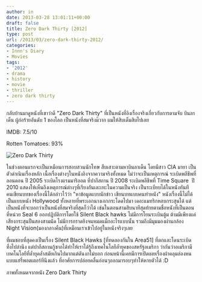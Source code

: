 ```yaml
---
author: in
date: 2013-03-28 13:01:11+00:00
draft: false
title: Zero Dark Thirty [2012]
type: post
url: /2013/03/zero-dark-thirty-2012/
categories:
- Innn's Diary
- Movies
tags:
- '2012'
- drama
- history
- movie
- thriller
- zero dark thirty
---
```


กลับบ้านมาดูหนังที่เขาว่าดี "Zero Dark Thirty" ที่เป็นหนังที่อิงเรื่องจริงเกี่ยวกับการตามจับ บินลาเด็น ผู้ก่อร้ายอันดับ 1 ของโลก เป็นหนังที่สมจริงม๊วาก ผมให้สิบเต็มสิบไปเลย

IMDB: 7.5/10

Rotten Tomatoes: 93%

![Zero Dark Thirty](https://www.innnblog.com/wp-content/uploads/2013/03/Zero-Dark-Thirty.jpg)


ในช่วงตอนแรกจะเป็นเหมือนการสอบสวนนักโทษ สืบเสาะตามหาบินลาเด็น โดยมีสาว CIA มายา เป็นตัวดำเนินเรื่องหลัก เนื้อเรื่องต่างๆในหนังอิงจากความจริงทั้งหมด ไม่ว่าจะเป็นเหตุการณ์ ระเบิดพลีชีพที่ลอนดอน ปี 2005 ระเบิดโรงแรมมาริออต ที่ปากีสถาน ปี 2008 ระเบิดพลีชีพที่ Time Square  ปี 2010 แสดงให้เห็นถึงเหตุการณ์ต่างๆที่เรียงกันเละเทะในความเป็นจริง เป็นระเบียบได้ในหนังทันที คนเขียนบทของเรื่องนี้ได้กล่าวไว้ว่า "หาข้อมูลแบบนักข่าว เขียนบทแบบคนทำหนัง" หนังเรื่องนี้ไม่ได้เป็นแบบหนัง Hollywood ทั้งหลายที่พระเอกนางเอกกระโดดไปมา เดอะแมทริกหลบกระสุนได้ แต่เป็นหนังที่จะบอกว่าเป็นหนังที่สมจริงที่สุดก็ว่าได้ เช่นในตอนสามสิบนาทีสุดท้ายตามชื่อหนังที่เป็นตอนที่หน่วย Seal 6 ออกปฏิบัติการโดยใช้ Silent Black hawks ไม่มีการโยนระเบินตู้ม ต้ามมีเพียงแค่เสียงกระสุนปืนสองสามนัด ไม่มีการกราดยิงจนหมดแม็กอะไรแบบนั้น รวมถึงมีมุมมองผ่านกล้อง Night Vision(มองกลางคืน)ที่เหมือนเราเข้าไปอยู่ในหนังจริงๆเลย

ที่ผมชอบที่สุดคงเป็นเรื่อง Silent Black Hawks [ที่ทดลองกันใน Area51] ที่ตกและโดนระเบิดทิ้งไปลำนึง แต่ปากีสถานกู้ซากได้ทำให้เราได้รู้ถึงเทคโนโลยีล้ำยุคของสหรัฐอเมริกา ว่ากันว่าอเมริกามีเทคโนโลยีที่ล้ำยุคล้ำสมัยเกินไปมากแต่ดันงกไม่บอก ก่อนหน้านี้เคยมีการเปิดเผยเรื่องผ้าคลุมล่องหนแบบแฮรี่พอตเตอร์ทีนึงแล้ว ที่อาศัยการปล่อยคลื่นอ่อนๆออกมารอบๆทำให้หายตัวได้ :D

ภาพทั้งหมดจากหนัง Zero Dark Thirty
